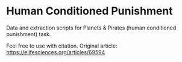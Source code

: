 # Human Conditioned Punishment
Data and extraction scripts for Planets &amp; Pirates (human conditioned punishment) task.

Feel free to use with citation. Original article: https://elifesciences.org/articles/69594
